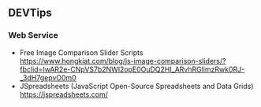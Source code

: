 ## DEVTips

### Web Service
   - Free Image Comparison Slider Scripts \
     https://www.hongkiat.com/blog/js-image-comparison-sliders/?fbclid=IwAR2e-CNpVS7b2NWl2opE0OuDQ2HI_ARvhRGlimzRwk0RJ-_3dH7gepvO0m0
   - JSpreadsheets (JavaScript Open-Source Spreadsheets and Data Grids) \
     https://jspreadsheets.com/
